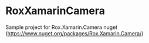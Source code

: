 # RoxXamarinCamera
Sample project for Rox.Xamarin.Camera nuget (https://www.nuget.org/packages/Rox.Xamarin.Camera/)
